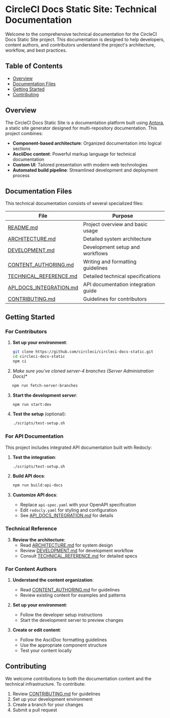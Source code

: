 # CircleCI Docs Static Site: Technical Documentation

Welcome to the comprehensive technical documentation for the CircleCI Docs Static Site project. This documentation is designed to help developers, content authors, and contributors understand the project's architecture, workflow, and best practices.

## Table of Contents
- [Overview](#overview)
- [Documentation Files](#documentation-files)
- [Getting Started](#getting-started)
- [Contributing](#contributing)

## Overview

The CircleCI Docs Static Site is a documentation platform built using [Antora](https://antora.org/), a static site generator designed for multi-repository documentation. This project combines:

- **Component-based architecture**: Organized documentation into logical sections
- **AsciiDoc content**: Powerful markup language for technical documentation
- **Custom UI**: Tailored presentation with modern web technologies
- **Automated build pipeline**: Streamlined development and deployment process

## Documentation Files

This technical documentation consists of several specialized files:

| File | Purpose |
|------|---------|
| [README.md](README.md) | Project overview and basic usage |
| [ARCHITECTURE.md](ARCHITECTURE.md) | Detailed system architecture |
| [DEVELOPMENT.md](DEVELOPMENT.md) | Development setup and workflows |
| [CONTENT_AUTHORING.md](CONTENT_AUTHORING.md) | Writing and formatting guidelines |
| [TECHNICAL_REFERENCE.md](TECHNICAL_REFERENCE.md) | Detailed technical specifications |
| [API_DOCS_INTEGRATION.md](API_DOCS_INTEGRATION.md) | API documentation integration guide |
| [CONTRIBUTING.md](CONTRIBUTING.md) | Guidelines for contributors |

## Getting Started

### For Contributors

1. **Set up your environment**:
   ```bash
   git clone https://github.com/circleci/circleci-docs-static.git
   cd circleci-docs-static
   npm ci
   ```
2. **Make sure you've cloned server-4* branches (Server Administration Docs)**

```bash
   npm run fetch-server-branches
   ```

3. **Start the development server**:
   ```bash
   npm run start:dev
   ```

4. **Test the setup** (optional):
   ```bash
   ./scripts/test-setup.sh
   ```

### For API Documentation

This project includes integrated API documentation built with Redocly:

1. **Test the integration**:
   ```bash
   ./scripts/test-setup.sh
   ```

2. **Build API docs**:
   ```bash
   npm run build:api-docs
   ```

3. **Customize API docs**:
   - Replace `api-spec.yaml` with your OpenAPI specification
   - Edit `redocly.yaml` for styling and configuration
   - See [API_DOCS_INTEGRATION.md](API_DOCS_INTEGRATION.md) for details

### Technical Reference

3. **Review the architecture**:
   - Read [ARCHITECTURE.md](ARCHITECTURE.md) for system design
   - Review [DEVELOPMENT.md](DEVELOPMENT.md) for development workflow
   - Consult [TECHNICAL_REFERENCE.md](TECHNICAL_REFERENCE.md) for detailed specs

### For Content Authors

1. **Understand the content organization**:
   - Read [CONTENT_AUTHORING.md](CONTENT_AUTHORING.md) for guidelines
   - Review existing content for examples and patterns

2. **Set up your environment**:
   - Follow the developer setup instructions
   - Start the development server to preview changes

3. **Create or edit content**:
   - Follow the AsciiDoc formatting guidelines
   - Use the appropriate component structure
   - Test your content locally

## Contributing

We welcome contributions to both the documentation content and the technical infrastructure. To contribute:

1. Review [CONTRIBUTING.md](CONTRIBUTING.md) for guidelines
2. Set up your development environment
3. Create a branch for your changes
4. Submit a pull request

